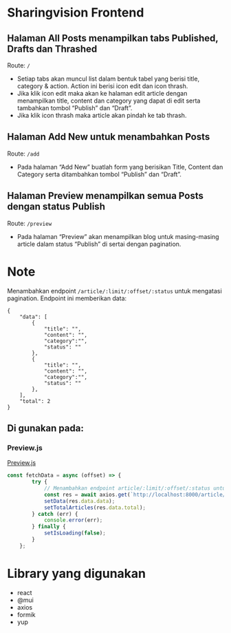 # Sharingvision Frontend
## Halaman All Posts menampilkan tabs Published, Drafts dan Thrashed
Route: `/`
- Setiap tabs akan muncul list dalam bentuk tabel yang berisi title, category & action. Action ini berisi icon edit dan icon thrash.
- Jika klik icon edit maka akan ke halaman edit article dengan menampilkan title, content dan category yang dapat di edit serta tambahkan tombol “Publish” dan “Draft”.
- Jika klik icon thrash maka article akan pindah ke tab thrash.
## Halaman Add New untuk menambahkan Posts
Route: `/add`
- Pada halaman “Add New” buatlah form yang berisikan Title, Content dan Category serta ditambahkan tombol “Publish” dan “Draft”.
## Halaman Preview menampilkan semua Posts dengan status Publish
Route: `/preview`
- Pada halaman “Preview” akan menampilkan blog untuk masing-masing article dalam status “Publish” di sertai dengan pagination.

# Note
Menambahkan endpoint `/article/:limit/:offset/:status` untuk mengatasi pagination. Endpoint ini memberikan data:
```
{
    "data": [
        {                          
            "title": "",  
            "content": "", 
            "category":"", 
            "status": ""
        },
        {                          
            "title": "",  
            "content": "", 
            "category":"", 
            "status": ""
        },
    ],
    "total": 2
}
```

## Di gunakan pada:
### Preview.js
[Preview.js](src/components/Preview.js)
```javascript
const fetchData = async (offset) => {
		try {
			// Menambahkan endpoint article/:limit/:offset/:status untuk mengatasi pagination
			const res = await axios.get(`http://localhost:8000/article/${limit}/${offset}/publish`);
			setData(res.data.data);
			setTotalArticles(res.data.total);
		} catch (err) {
			console.error(err);
		} finally {
			setIsLoading(false);
		}
	};
```

# Library yang digunakan
- react
- @mui
- axios
- formik
- yup